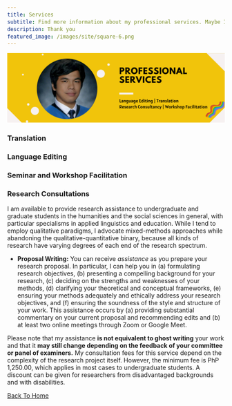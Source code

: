 ```yaml
---
title: Services
subtitle: Find more information about my professional services. Maybe I can help!
description: Thank you
featured_image: /images/site/square-6.png
---
```


![](/images/site/pagebanner/services.png)

### Translation


### Language Editing


### Seminar and Workshop Facilitation


### Research Consultations
I am available to provide research assistance to undergraduate and graduate students in the humanities and the social sciences in general, with particular specialisms in applied linguistics and education. While I tend to employ qualitative paradigms, I advocate mixed-methods approaches while abandoning the qualitative-quantitative binary, because all kinds of research have varying degrees of each end of the research spectrum. 

* **Proposal Writing:** You can receive *assistance* as you prepare your research proposal. In particular, I can help you in (a) formulating research objectives, (b) presenting a compelling background for your research, (c) deciding on the strengths and weaknesses of your methods, (d) clarifying your theoretical and conceptual frameworks, (e) ensuring your methods adequately and ethically address your research objectives, and (f) ensuring the soundness of the style and structure of your work. This assistance occurs by (a) providing substantial commentary on your current proposal and recommending edits and (b) at least two online meetings through Zoom or Google Meet. 

Please note that my assistance **is not equivalent to ghost writing** your work and that it **may still change depending on the feedback of your committee or panel of examiners.** My consultation fees for this service depend on the complexity of the research project itself. However, the minimum fee is PhP 1,250.00, which applies in most cases to undergraduate students. A discount can be given for researchers from disadvantaged backgrounds and with disabilities. 

<a href="/" class="button button--large">Back To Home</a>